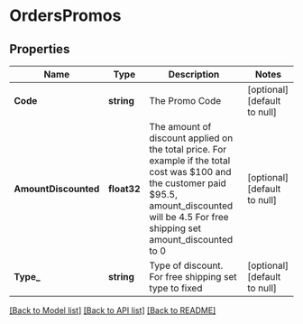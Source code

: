 # OrdersPromos

## Properties
Name | Type | Description | Notes
------------ | ------------- | ------------- | -------------
**Code** | **string** | The Promo Code | [optional] [default to null]
**AmountDiscounted** | **float32** | The amount of discount applied on the total price. For example if the total cost was $100 and the customer paid $95.5, amount_discounted will be 4.5 For free shipping set amount_discounted to 0 | [optional] [default to null]
**Type_** | **string** | Type of discount. For free shipping set type to fixed | [optional] [default to null]

[[Back to Model list]](../README.md#documentation-for-models) [[Back to API list]](../README.md#documentation-for-api-endpoints) [[Back to README]](../README.md)


